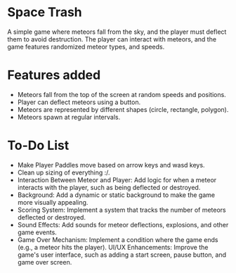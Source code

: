 # Space Trash
A simple game where meteors fall from the sky, and the player must deflect them to avoid destruction. The player can interact with meteors, and the game features randomized meteor types, and speeds.

# Features added
* Meteors fall from the top of the screen at random speeds and positions.
* Player can deflect meteors using a button.
* Meteors are represented by different shapes (circle, rectangle, polygon).
* Meteors spawn at regular intervals.

# To-Do List
* Make Player Paddles move based on arrow keys and wasd keys.
* Clean up sizing of everything :/.
* Interaction Between Meteor and Player: Add logic for when a meteor interacts with the player, such as being deflected or destroyed.
* Background: Add a dynamic or static background to make the game more visually appealing.
* Scoring System: Implement a system that tracks the number of meteors deflected or destroyed.
* Sound Effects: Add sounds for meteor deflections, explosions, and other game events.
* Game Over Mechanism: Implement a condition where the game ends (e.g., a meteor hits the player).
UI/UX Enhancements: Improve the game's user interface, such as adding a start screen, pause button, and game over screen.